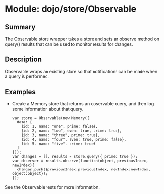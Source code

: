 # Module: dojo/store/Observable

## Summary

The Observable store wrapper takes a store and sets an observe method on query()
results that can be used to monitor results for changes.

## Description

Observable wraps an existing store so that notifications can be made when a query
is performed.

## Examples

* Create a Memory store that returns an observable query, and then log some
information about that query.


      var store = Observable(new Memory({
        data: [
          {id: 1, name: "one", prime: false},
          {id: 2, name: "two", even: true, prime: true},
          {id: 3, name: "three", prime: true},
          {id: 4, name: "four", even: true, prime: false},
          {id: 5, name: "five", prime: true}
        ]
      }));
      var changes = [], results = store.query({ prime: true });
      var observer = results.observe(function(object, previousIndex, newIndex){
        changes.push({previousIndex:previousIndex, newIndex:newIndex, object:object});
      });


See the Observable tests for more information.


